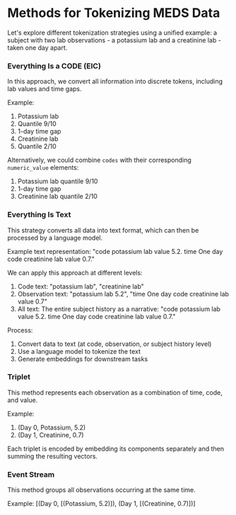 # Methods for Tokenizing MEDS Data

Let's explore different tokenization strategies using a unified example: a subject with two lab observations - a potassium lab and a creatinine lab - taken one day apart.

### Everything Is a CODE (EIC)

In this approach, we convert all information into discrete tokens, including lab values and time gaps.

Example:

1. Potassium lab
2. Quantile 9/10
3. 1-day time gap
4. Creatinine lab
5. Quantile 2/10

Alternatively, we could combine `codes` with their corresponding `numeric_value` elements:

1. Potassium lab quantile 9/10
2. 1-day time gap
3. Creatinine lab quantile 2/10

### Everything Is Text

This strategy converts all data into text format, which can then be processed by a language model.

Example text representation:
"code potassium lab value 5.2. time One day code creatinine lab value 0.7."

We can apply this approach at different levels:

1. Code text: "potassium lab", "creatinine lab"
2. Observation text: "potassium lab 5.2", "time One day code creatinine lab value 0.7"
3. All text: The entire subject history as a narrative: "code potassium lab value 5.2. time One day code creatinine lab value 0.7."

Process:

1. Convert data to text (at code, observation, or subject history level)
2. Use a language model to tokenize the text
3. Generate embeddings for downstream tasks

### Triplet

This method represents each observation as a combination of time, code, and value.

Example:

1. (Day 0, Potassium, 5.2)
2. (Day 1, Creatinine, 0.7)

Each triplet is encoded by embedding its components separately and then summing the resulting vectors.

<!-- ### Prompt Expanded Triplet

This approach structures the sequence with explicit markers for each component.

Example:
"[TS] [TS = Day 0] [CODE: Potassium] [VAL] [VAL = 5.2] [TS] [TS = Day 1] [CODE: Creatinine] [VAL] [VAL = 0.7]"

This method could allow an autoregressive generative model to better express conditional predictions for values or timestamps. -->

### Event Stream

This method groups all observations occurring at the same time.

Example:
\[(Day 0, \[(Potassium, 5.2)\]),
(Day 1, \[(Creatinine, 0.7)\])\]
